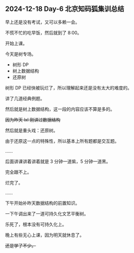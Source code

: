 ## 2024-12-18 Day-6 北京知码狐集训总结

早上还是没有考试，又可以多赖一会。

不慌不忙的吃早饭，然后就到了 8:00。

开始上课。

今天是树专场。

- 树形 DP
- 树上数据结构
- 还原树

树形 DP 已经快被玩烂了，所以理解起来还是没有太大的难度的。

讲了几道经典例题。

然后就是树上数据结构，这一段的内容应该不算是多的。

~~因为昨天 lxl 刚讲过数据结构~~

然后就是重头戏：还原树。

由于还原这一点的特殊性，所以基本上所有题都是交互题。

……

后面讲课讲着讲着就是 $3$ 分钟一道紫，$5$ 分钟一道黑。

完全跟不上。

烂完了。

……

下午开始补昨天数据结构的前置知识。

一下午调出来了一道可持久化文艺平衡树。

乐死了，根本没有可持久化上。

晚上有些无心上课，因为明天就休息了。

~~还是学了不少。~~
